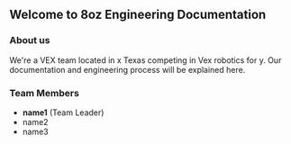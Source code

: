 ## Welcome to 8oz Engineering Documentation

### About us  <!-- DON'T FILL PRIVATE DETAILS ABOUT TEAM UNTIL REPOSITORY GOES PRIVATE -->
We're a VEX team located in x Texas competing in Vex robotics for y. Our documentation and engineering process will be explained here. 

### Team Members 
* **name1** (Team Leader)
* name2
* name3

<!-- #### 
The package can be found on pypi
```bash
pip install hello-pkg
``` -->

<!-- ```python # Code segment test
>>> import hello-pkg
``` -->
